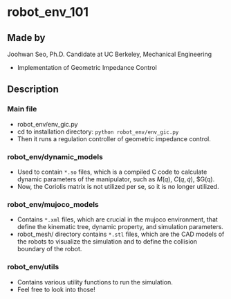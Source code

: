 # robot_env_101

## Made by
Joohwan Seo, Ph.D. Candidate at UC Berkeley, Mechanical Engineering
- Implementation of Geometric Impedance Control

## Description
### Main file
- robot_env/env_gic.py
- cd to installation directory:
  `python robot_env/env_gic.py`
- Then it runs a regulation controller of geometric impedance control. 

### robot_env/dynamic_models
- Used to contain `*.so` files, which is a compiled C code to calculate dynamic parameters of the manipulator, such as $M(q)$, $C(q,\dot{q})$, $G(q).
- Now, the Coriolis matrix is not utilized per se, so it is no longer utilized.

### robot_env/mujoco_models
- Contains `*.xml` files, which are crucial in the mujoco environment, that define the kinematic tree, dynamic property, and simulation parameters.
- robot_mesh/ directory contains `*.stl` files, which are the CAD models of the robots to visualize the simulation and to define the collision boundary of the robot.

### robot_env/utils
- Contains various utility functions to run the simulation.
- Feel free to look into those!
